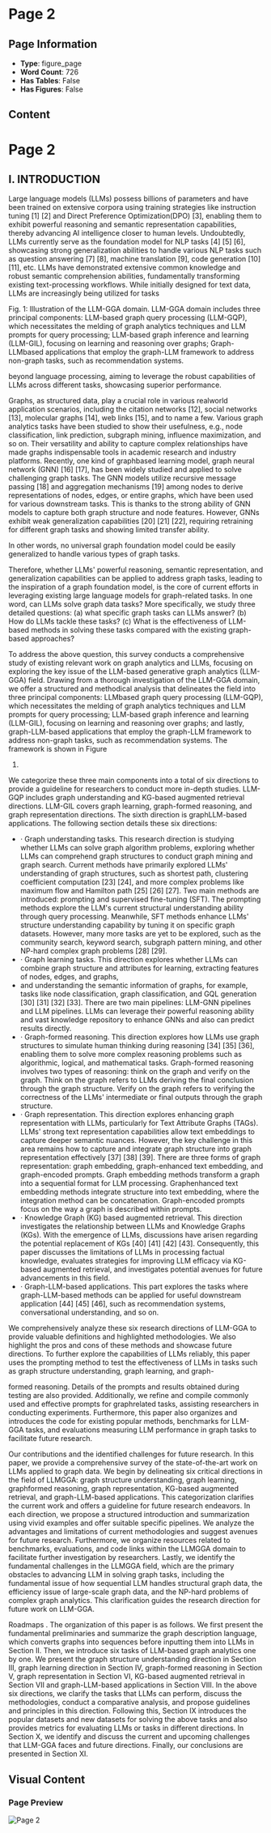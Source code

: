 # Page 2

## Page Information

- **Type**: figure_page
- **Word Count**: 726
- **Has Tables**: False
- **Has Figures**: False

## Content

# Page 2

## I. INTRODUCTION

Large language models (LLMs) possess billions of parameters and have been trained on extensive corpora using training strategies like instruction tuning [1] [2] and Direct Preference Optimization(DPO) [3], enabling them to exhibit powerful reasoning and semantic representation capabilities, thereby advancing AI intelligence closer to human levels. Undoubtedly, LLMs currently serve as the foundation model for NLP tasks [4] [5] [6], showcasing strong generalization abilities to handle various NLP tasks such as question answering [7] [8], machine translation [9], code generation [10] [11], etc. LLMs have demonstrated extensive common knowledge and robust semantic comprehension abilities, fundamentally transforming existing text-processing workflows. While initially designed for text data, LLMs are increasingly being utilized for tasks

Fig. 1: Illustration of the LLM-GGA domain. LLM-GGA domain includes three principal components: LLM-based graph query processing (LLM-GQP), which necessitates the melding of graph analytics techniques and LLM prompts for query processing; LLM-based graph inference and learning (LLM-GIL), focusing on learning and reasoning over graphs; Graph-LLMbased applications that employ the graph-LLM framework to address non-graph tasks, such as recommendation systems.

<!-- image -->

beyond language processing, aiming to leverage the robust capabilities of LLMs across different tasks, showcasing superior performance.

Graphs, as structured data, play a crucial role in various realworld application scenarios, including the citation networks [12], social networks [13], molecular graphs [14], web links [15], and to name a few. Various graph analytics tasks have been studied to show their usefulness, e.g., node classification, link prediction, subgraph mining, influence maximization, and so on. Their versatility and ability to capture complex relationships have made graphs indispensable tools in academic research and industry platforms. Recently, one kind of graphbased learning model, graph neural network (GNN) [16] [17], has been widely studied and applied to solve challenging graph tasks. The GNN models utilize recursive message passing [18] and aggregation mechanisms [19] among nodes to derive representations of nodes, edges, or entire graphs, which have been used for various downstream tasks. This is thanks to the strong ability of GNN models to capture both graph structure and node features. However, GNNs exhibit weak generalization capabilities [20] [21] [22], requiring retraining for different graph tasks and showing limited transfer ability.

In other words, no universal graph foundation model could be easily generalized to handle various types of graph tasks.

Therefore, whether LLMs' powerful reasoning, semantic representation, and generalization capabilities can be applied to address graph tasks, leading to the inspiration of a graph foundation model, is the core of current efforts in leveraging existing large language models for graph-related tasks. In one word, can LLMs solve graph data tasks? More specifically, we study three detailed questions: (a) what specific graph tasks can LLMs answer? (b) How do LLMs tackle these tasks? (c) What is the effectiveness of LLM-based methods in solving these tasks compared with the existing graph-based approaches?

To address the above question, this survey conducts a comprehensive study of existing relevant work on graph analytics and LLMs, focusing on exploring the key issue of the LLM-based generative graph analytics (LLM-GGA) field. Drawing from a thorough investigation of the LLM-GGA domain, we offer a structured and methodical analysis that delineates the field into three principal components: LLMbased graph query processing (LLM-GQP), which necessitates the melding of graph analytics techniques and LLM prompts for query processing; LLM-based graph inference and learning (LLM-GIL), focusing on learning and reasoning over graphs; and lastly, graph-LLM-based applications that employ the graph-LLM framework to address non-graph tasks, such as recommendation systems. The framework is shown in Figure

1.

We categorize these three main components into a total of six directions to provide a guideline for researchers to conduct more in-depth studies. LLM-GQP includes graph understanding and KG-based augmented retrieval directions. LLM-GIL covers graph learning, graph-formed reasoning, and graph representation directions. The sixth direction is graphLLM-based applications. The following section details these six directions:

- · Graph understanding tasks. This research direction is studying whether LLMs can solve graph algorithm problems, exploring whether LLMs can comprehend graph structures to conduct graph mining and graph search. Current methods have primarily explored LLMs' understanding of graph structures, such as shortest path, clustering coefficient computation [23] [24], and more complex problems like maximum flow and Hamilton path [25] [26] [27]. Two main methods are introduced: prompting and supervised fine-tuning (SFT). The prompting methods explore the LLM's current structural understanding ability through query processing. Meanwhile, SFT methods enhance LLMs' structure understanding capability by tuning it on specific graph datasets. However, many more tasks are yet to be explored, such as the community search, keyword search, subgraph pattern mining, and other NP-hard complex graph problems [28] [29].
- · Graph learning tasks. This direction explores whether LLMs can combine graph structure and attributes for learning, extracting features of nodes, edges, and graphs,
- and understanding the semantic information of graphs, for example, tasks like node classification, graph classification, and GQL generation [30] [31] [32] [33]. There are two main pipelines: LLM-GNN pipelines and LLM pipelines. LLMs can leverage their powerful reasoning ability and vast knowledge repository to enhance GNNs and also can predict results directly.
- · Graph-formed reasoning. This direction explores how LLMs use graph structures to simulate human thinking during reasoning [34] [35] [36], enabling them to solve more complex reasoning problems such as algorithmic, logical, and mathematical tasks. Graph-formed reasoning involves two types of reasoning: think on the graph and verify on the graph. Think on the graph refers to LLMs deriving the final conclusion through the graph structure. Verify on the graph refers to verifying the correctness of the LLMs' intermediate or final outputs through the graph structure.
- · Graph representation. This direction explores enhancing graph representation with LLMs, particularly for Text Attribute Graphs (TAGs). LLMs' strong text representation capabilities allow text embeddings to capture deeper semantic nuances. However, the key challenge in this area remains how to capture and integrate graph structure into graph representation effectively [37] [38] [39]. There are three forms of graph representation: graph embedding, graph-enhanced text embedding, and graph-encoded prompts. Graph embedding methods transform a graph into a sequential format for LLM processing. Graphenhanced text embedding methods integrate structure into text embedding, where the integration method can be concatenation. Graph-encoded prompts focus on the way a graph is described within prompts.
- · Knowledge Graph (KG) based augmented retrieval. This direction investigates the relationship between LLMs and Knowledge Graphs (KGs). With the emergence of LLMs, discussions have arisen regarding the potential replacement of KGs [40] [41] [42] [43]. Consequently, this paper discusses the limitations of LLMs in processing factual knowledge, evaluates strategies for improving LLM efficacy via KG-based augmented retrieval, and investigates potential avenues for future advancements in this field.
- · Graph-LLM-based applications. This part explores the tasks where graph-LLM-based methods can be applied for useful downstream application [44] [45] [46], such as recommendation systems, conversational understanding, and so on.

We comprehensively analyze these six research directions of LLM-GGA to provide valuable definitions and highlighted methodologies. We also highlight the pros and cons of these methods and showcase future directions. To further explore the capabilities of LLMs reliably, this paper uses the prompting method to test the effectiveness of LLMs in tasks such as graph structure understanding, graph learning, and graph-

formed reasoning. Details of the prompts and results obtained during testing are also provided. Additionally, we refine and compile commonly used and effective prompts for graphrelated tasks, assisting researchers in conducting experiments. Furthermore, this paper also organizes and introduces the code for existing popular methods, benchmarks for LLM-GGA tasks, and evaluations measuring LLM performance in graph tasks to facilitate future research.

Our contributions and the identified challenges for future research. In this paper, we provide a comprehensive survey of the state-of-the-art work on LLMs applied to graph data. We begin by delineating six critical directions in the field of LLMGGA: graph structure understanding, graph learning, graphformed reasoning, graph representation, KG-based augmented retrieval, and graph-LLM-based applications. This categorization clarifies the current work and offers a guideline for future research endeavors. In each direction, we propose a structured introduction and summarization using vivid examples and offer suitable specific pipelines. We analyze the advantages and limitations of current methodologies and suggest avenues for future research. Furthermore, we organize resources related to benchmarks, evaluations, and code links within the LLMGGA domain to facilitate further investigation by researchers. Lastly, we identify the fundamental challenges in the LLMGGA field, which are the primary obstacles to advancing LLM in solving graph tasks, including the fundamental issue of how sequential LLM handles structural graph data, the efficiency issue of large-scale graph data, and the NP-hard problems of complex graph analytics. This clarification guides the research direction for future work on LLM-GGA.

Roadmaps . The organization of this paper is as follows. We first present the fundamental preliminaries and summarize the graph description language, which converts graphs into sequences before inputting them into LLMs in Section II. Then, we introduce six tasks of LLM-based graph analytics one by one. We present the graph structure understanding direction in Section III, graph learning direction in Section IV, graph-formed reasoning in Section V, graph representation in Section VI, KG-based augmented retrieval in Section VII and graph-LLM-based applications in Section VIII. In the above six directions, we clarify the tasks that LLMs can perform, discuss the methodologies, conduct a comparative analysis, and propose guidelines and principles in this direction. Following this, Section IX introduces the popular datasets and new datasets for solving the above tasks and also provides metrics for evaluating LLMs or tasks in different directions. In Section X, we identify and discuss the current and upcoming challenges that LLM-GGA faces and future directions. Finally, our conclusions are presented in Section XI.

## Visual Content

### Page Preview

![Page 2](/projects/llms/images/A_Survey_of_Large_Language_Models_on_Generative_Graph_Analytics_Query_Learning_and_Applications_page_2.png)
